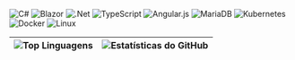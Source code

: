 ![C#](https://img.shields.io/badge/c%23-%235C2D91.svg?style=flat&logo=csharp&logoColor=white) 
![Blazor](https://img.shields.io/badge/blazor-%235C2D91.svg?style=flat&logo=blazor&logoColor=white) 
![.Net](https://img.shields.io/badge/.NET-%235C2D91?style=flat&logo=.net&logoColor=white) 
![TypeScript](https://img.shields.io/badge/typescript-%23007ACC.svg?style=flat&logo=typescript&logoColor=white) 
![Angular.js](https://img.shields.io/badge/angular.js-%23E23237.svg?style=flat&logo=angularjs&logoColor=white) 
![MariaDB](https://img.shields.io/badge/MariaDB-003545?style=flat&logo=mariadb&logoColor=white) 
![Kubernetes](https://img.shields.io/badge/kubernetes-%23326ce5.svg?style=flat&logo=kubernetes&logoColor=white) 
![Docker](https://img.shields.io/badge/docker-%230db7ed.svg?style=flat&logo=docker&logoColor=white) 
![Linux](https://img.shields.io/badge/Linux-FCC624?style=flat&logo=linux&logoColor=black)

| ![Top Linguagens](https://github-readme-stats.vercel.app/api/top-langs/?username=thicoding&layout=compact&theme=dark&hide_border=true&langs_count=8&custom_title=Linguagens%20Mais%20Usadas&exclude_repo=repo1,repo2) | ![Estatísticas do GitHub](https://github-readme-stats.vercel.app/api?username=thicoding&show_icons=true&theme=dark&hide_border=true&include_all_commits=true&count_private=true&custom_title=Estatísticas%20do%20GitHub&hide=issues,contribs,prs&line_height=24&hide_title=true&show=public_repos) |
|-------------------------------------------------------------------------------------------------------------------------------------------------------|---------------------------------------------------------------------------------------------------------------------------------------------------------------------------------------------|
